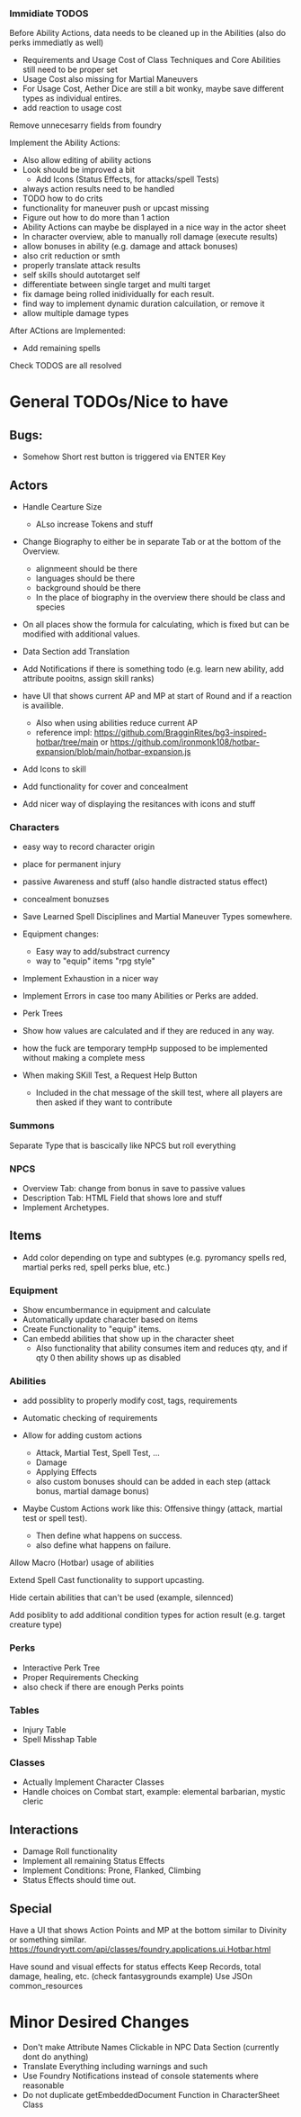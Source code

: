 ### Immidiate TODOS

Before Ability Actions, data needs to be cleaned up in the Abilities (also do perks immediatly as well)
- Requirements and Usage Cost of Class Techniques and Core Abilities still need to be proper set
- Usage Cost also missing for Martial Maneuvers
- For Usage Cost, Aether Dice are still a bit wonky, maybe save different types as individual entires.
- add reaction to usage cost

Remove unnecesarry fields from foundry

Implement the Ability Actions:
  - Also allow editing of ability actions
  - Look should be improved a bit
    - Add Icons (Status Effects, for attacks/spell Tests)
  - always action results need to be handled
  - TODO how to do crits
  - functionality for maneuver push or upcast missing
  - Figure out how to do more than 1 action
  - Ability Actions can maybe be displayed in a nice way in the actor sheet
  - In character overview, able to manually roll damage (execute results)
  - allow bonuses in ability (e.g. damage and attack bonuses)
  - also crit reduction or smth
  - properly translate attack results
  - self skills should autotarget self
  - differentiate between single target and multi target
  - fix damage being rolled inidividually for each result.
  - find way to implement dynamic duration calcuilation, or remove it
  - allow multiple damage types

After ACtions are Implemented:
  - Add remaining spells

Check TODOS are all resolved

# General TODOs/Nice to have

## Bugs:

- Somehow Short rest button is triggered via ENTER Key

## Actors

- Handle Cearture Size
  - ALso increase Tokens and stuff

- Change Biography to either be in separate Tab or at the bottom of the Overview.
  - alignmeent should be there
  - languages should be there
  - background should be there
  - In the place of biography in the overview there should be class and species
- On all places show the formula for calculating, which is fixed but can be modified with additional values.
- Data Section add Translation 
- Add Notifications if there is something todo (e.g. learn new ability, add attribute pooitns, assign skill ranks)

- have UI that shows current AP and MP at start of Round and if a reaction is availible.
  - Also when using abilities reduce current AP
  - reference impl: https://github.com/BragginRites/bg3-inspired-hotbar/tree/main
    or https://github.com/ironmonk108/hotbar-expansion/blob/main/hotbar-expansion.js

- Add Icons to skill
- Add functionality for cover and concealment
- Add nicer way of displaying the resitances with icons and stuff

### Characters

- easy way to record character origin
- place for permanent injury
- passive Awareness and stuff (also handle distracted status effect)
- concealment bonuzses

- Save Learned Spell Disciplines and Martial Maneuver Types somewhere.

- Equipment changes:
  - Easy way to add/substract currency
  - way to "equip" items "rpg style"

- Implement Exhaustion in a nicer way
- Implement Errors in case too many Abilities or Perks are added.
- Perk Trees

- Show how values are calculated and if they are reduced in any way.

- how the fuck are temporary tempHp supposed to be implemented without making a complete mess
  
- When making SKill Test, a Request Help Button
  - Included in the chat message of the skill test, where all players are then asked if they want to contribute

### Summons

Separate Type that is bascically like NPCS but roll everything

### NPCS

- Overview Tab: change from bonus in save to passive values
- Description Tab: HTML Field that shows lore and stuff
- Implement Archetypes.

## Items

- Add color depending on type and subtypes (e.g. pyromancy spells red, martial perks red, spell perks blue, etc.)

### Equipment

- Show encumbermance in equipment and calculate
- Automatically update character based on items
- Create Functionality to "equip" items.
- Can embedd abilities that show up in the character sheet
  - Also functionality that ability consumes item and reduces qty, and if qty 0 then ability shows up as disabled

###  Abilities

- add possiblity to properly modify cost, tags, requirements
- Automatic checking of requirements
- Allow for adding custom actions
    - Attack, Martial Test, Spell Test, ...
    - Damage
    - Applying Effects
    - also custom bonuses should can be added in each step (attack bonus, martial damage bonus)

- Maybe Custom Actions work like this: Offensive thingy (attack, martial test or spell test).
  - Then define what happens on success.
  - also define what happens on failure.
  
Allow Macro (Hotbar) usage of abilities

Extend Spell Cast functionality to support upcasting.

Hide certain abilities that can't be used (example, silennced)

Add posiblity to add additional condition types for action result (e.g. target creature type)

### Perks

- Interactive Perk Tree
- Proper Requirements Checking
- also check if there are enough Perks points

### Tables

- Injury Table
- Spell Misshap Table

### Classes

- Actually Implement Character Classes
- Handle choices on Combat start, example: elemental barbarian, mystic cleric 

## Interactions

- Damage Roll functionality
- Implement all remaining Status Effects
- Implement Conditions: Prone, Flanked, Climbing
- Status Effects should time out.

## Special

Have a UI that shows Action Points and MP at the bottom similar to Divinity or something similar.
  https://foundryvtt.com/api/classes/foundry.applications.ui.Hotbar.html

Have sound and visual effects for status effects 
Keep Records, total damage, healing, etc. (check fantasygrounds example)
Use JSOn common_resources

# Minor Desired Changes

- Don't make Attribute Names Clickable in NPC Data Section (currently dont do anything)
- Translate Everything including warnings and such
- Use Foundry Notifications instead of console statements where reasonable
- Do not duplicate getEmbeddedDocument Function in CharacterSheet Class